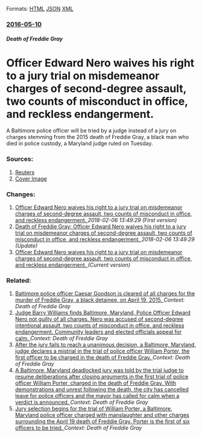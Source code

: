 
Formats: [HTML](/news/2016/05/10/officer-edward-nero-waives-his-right-to-a-jury-trial-on-misdemeanor-charges-of-second-degree-assault-two-counts-of-misconduct-in-office-an.html)  [JSON](/news/2016/05/10/officer-edward-nero-waives-his-right-to-a-jury-trial-on-misdemeanor-charges-of-second-degree-assault-two-counts-of-misconduct-in-office-an.json)  [XML](/news/2016/05/10/officer-edward-nero-waives-his-right-to-a-jury-trial-on-misdemeanor-charges-of-second-degree-assault-two-counts-of-misconduct-in-office-an.xml)  

### [2016-05-10](/news/2016/05/10/index.md)

##### Death of Freddie Gray
# Officer Edward Nero waives his right to a jury trial on misdemeanor charges of second-degree assault, two counts of misconduct in office, and reckless endangerment. 

A Baltimore police officer will be tried by a judge instead of a jury on charges stemming from the 2015 death of Freddie Gray, a black man who died in police custody, a Maryland judge ruled on Tuesday.


### Sources:

1. [Reuters](https://www.reuters.com/article/us-baltimore-police-idUSKCN0Y115C)
1. [Cover Image](https://s4.reutersmedia.net/resources/r/?m=02&d=20160510&t=2&i=1136649000&w=&fh=545px&fw=&ll=&pl=&sq=&r=LYNXNPEC4917R)

### Changes:

1. [Officer Edward Nero waives his right to a jury trial on misdemeanor charges of second-degree assault, two counts of misconduct in office, and reckless endangerment. ](/news/2016/05/10/officer-edward-nero-waives-his-right-to-a-jury-trial-on-misdemeanor-charges-of-second-degree-assault-two-counts-of-misconduct-in-office.md) _2018-02-06 13:49:29 (First version)_
2. [Death of Freddie Gray: Officer Edward Nero waives his right to a jury trial on misdemeanor charges of second-degree assault, two counts of misconduct in office, and reckless endangerment. ](/news/2016/05/10/death-of-freddie-gray-officer-edward-nero-waives-his-right-to-a-jury-trial-on-misdemeanor-charges-of-second-degree-assault-two-counts-of-m.md) _2018-02-06 13:49:29 (Update)_
2. [Officer Edward Nero waives his right to a jury trial on misdemeanor charges of second-degree assault, two counts of misconduct in office, and reckless endangerment. ](/news/2016/05/10/officer-edward-nero-waives-his-right-to-a-jury-trial-on-misdemeanor-charges-of-second-degree-assault-two-counts-of-misconduct-in-office-an.md) _(Current version)_

### Related:

1. [Baltimore police officer Caesar Goodson is cleared of all charges for the murder of Freddie Gray, a black detainee, on April 19, 2015. ](/news/2016/06/23/baltimore-police-officer-caesar-goodson-is-cleared-of-all-charges-for-the-murder-of-freddie-gray-a-black-detainee-on-april-19-2015.md) _Context: Death of Freddie Gray_
2. [Judge Barry Williams finds Baltimore, Maryland, Police Officer Edward Nero not guilty of all charges. Nero was accused of second-degree intentional assault, two counts of misconduct in office, and reckless endangerment. Community leaders and elected officials appeal for calm. ](/news/2016/05/23/judge-barry-williams-finds-baltimore-maryland-police-officer-edward-nero-not-guilty-of-all-charges-nero-was-accused-of-second-degree-inte.md) _Context: Death of Freddie Gray_
3. [After the jury fails to reach a unanimous decision, a Baltimore, Maryland, judge declares a mistrial in the trial of police officer William Porter, the first officer to be charged in the death of Freddie Gray. ](/news/2015/12/16/after-the-jury-fails-to-reach-a-unanimous-decision-a-baltimore-maryland-judge-declares-a-mistrial-in-the-trial-of-police-officer-william.md) _Context: Death of Freddie Gray_
4. [A Baltimore, Maryland deadlocked jury was told by the trial judge to resume deliberations after closing arguments in the first trial of police officer William Porter, charged in the death of Freddie Gray. With demonstrations and unrest following the death, the city has cancelled leave for police officers and the mayor has called for calm when a verdict is announced. ](/news/2015/12/15/a-baltimore-maryland-deadlocked-jury-was-told-by-the-trial-judge-to-resume-deliberations-after-closing-arguments-in-the-first-trial-of-poli.md) _Context: Death of Freddie Gray_
5. [Jury selection begins for the trial of William Porter, a Baltimore, Maryland police officer charged with manslaughter and other charges surrounding the April 19 death of Freddie Gray. Porter is the first of six officers to be tried. ](/news/2015/11/30/jury-selection-begins-for-the-trial-of-william-porter-a-baltimore-maryland-police-officer-charged-with-manslaughter-and-other-charges-surr.md) _Context: Death of Freddie Gray_
